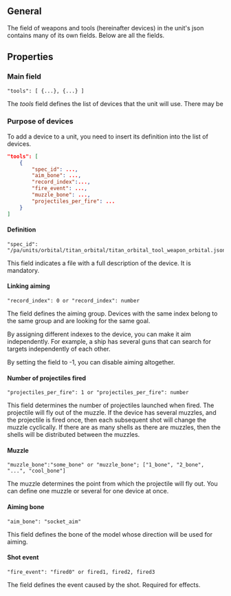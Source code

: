 ## General

The field of weapons and tools (hereinafter devices) in the unit's json contains many of its own fields. Below are all the fields.

## Properties

### Main field

    "tools": [ {...}, {...} ]

The *tools* field defines the list of devices that the unit will use. There may be

### Purpose of devices

To add a device to a unit, you need to insert its definition into the list of devices.
```json
"tools": [
    {
        "spec_id": ...,
        "aim_bone": ...,
        "record_index":...,
        "fire_event": ...,
        "muzzle_bone": ...,
        "projectiles_per_fire": ...
    }
]
```

#### Definition

    "spec_id": "/pa/units/orbital/titan_orbital/titan_orbital_tool_weapon_orbital.json"
This field indicates a file with a full description of the device. It is mandatory.

#### Linking aiming

    "record_index": 0 or "record_index": number
The field defines the aiming group. Devices with the same index belong to the same group and are looking for the same goal.

By assigning different indexes to the device, you can make it aim independently. For example, a ship has several guns that can search for targets independently of each other.

By setting the field to -1, you can disable aiming altogether.

#### Number of projectiles fired

    "projectiles_per_fire": 1 or "projectiles_per_fire": number
This field determines the number of projectiles launched when fired. The projectile will fly out of the muzzle. If the device has several muzzles, and the projectile is fired once, then each subsequent shot will change the muzzle cyclically. If there are as many shells as there are muzzles, then the shells will be distributed between the muzzles.

#### Muzzle

    "muzzle_bone":"some_bone" or "muzzle_bone"; ["1_bone", "2_bone", "...", "cool_bone"]
The muzzle determines the point from which the projectile will fly out. You can define one muzzle or several for one device at once.

#### Aiming bone

    "aim_bone": "socket_aim"
This field defines the bone of the model whose direction will be used for aiming.

#### Shot event

    "fire_event": "fired0" or fired1, fired2, fired3
The field defines the event caused by the shot. Required for effects.
